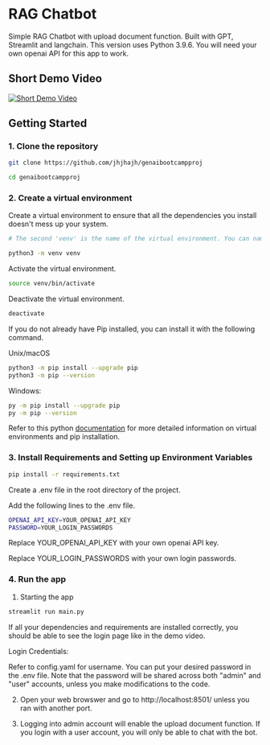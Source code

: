 # RAG Chatbot

Simple RAG Chatbot with upload document function. Built with GPT, Streamlit and langchain. This version uses Python 3.9.6. You will need your own openai API for this app to work.

## Short Demo Video

[![Short Demo Video](http://img.youtube.com/vi/4DiOteyRn18/0.jpg)](https://youtu.be/4DiOteyRn18)

## Getting Started

### 1. Clone the repository

```bash
git clone https://github.com/jhjhajh/genaibootcampproj

cd genaibootcampproj
```
### 2. Create a virtual environment

Create a virtual environment to ensure that all the dependencies you install doesn't mess up your system.

```bash
# The second 'venv' is the name of the virtual environment. You can name it whatever you want.

python3 -m venv venv
```

Activate the virtual environment.

```bash
source venv/bin/activate
```
Deactivate the virtual environment.

```bash
deactivate
```
If you do not already have Pip installed, you can install it with the following command.

Unix/macOS
```bash
python3 -m pip install --upgrade pip
python3 -m pip --version
```
Windows:
```bash
py -m pip install --upgrade pip
py -m pip --version
```

Refer to this python [documentation](https://packaging.python.org/en/latest/guides/installing-using-pip-and-virtual-environments/) for more detailed information on virtual environments and pip installation.

### 3. Install Requirements and Setting up Environment Variables

```bash
pip install -r requirements.txt
```

Create a .env file in the root directory of the project.

Add the following lines to the .env file.

```bash
OPENAI_API_KEY=YOUR_OPENAI_API_KEY
PASSWORD=YOUR_LOGIN_PASSWORDS
```

Replace YOUR_OPENAI_API_KEY with your own openai API key.

Replace YOUR_LOGIN_PASSWORDS with your own login passwords.

### 4. Run the app

1. Starting the app
```bash
streamlit run main.py
```

If all your dependencies and requirements are installed correctly, you should be able to see the login page like in the demo video. 

Login Credentials:

Refer to config.yaml for username. You can put your desired password in the .env file. Note that the password will be shared across both "admin" and "user" accounts, unless you make modifications to the code.

2. Open your web browswer and go to http://localhost:8501/ unless you ran with another port.

3. Logging into admin account will enable the upload document function. If you login with a user account, you will only be able to chat with the bot.
